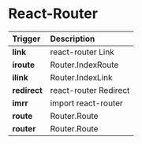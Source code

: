 React-Router
=================================
Trigger | Description
:------- | :-------
**link** | react-router Link
**iroute** | Router.IndexRoute
**ilink** | Router.IndexLink
**redirect** | react-router Redirect
**imrr** | import react-router
**route** | Router.Route
**router** | Router.Route
